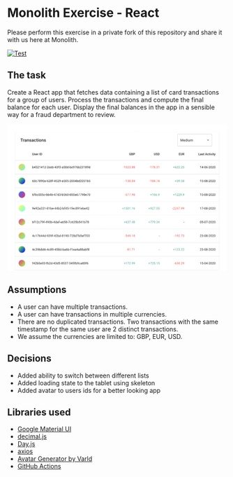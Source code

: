 # Monolith Exercise - React
Please perform this exercise in a private fork of this repository and share it with us here at Monolith.

[![Test](https://github.com/du5rte/monolith-exercise-react-app/actions/workflows/test.yml/badge.svg)](https://github.com/du5rte/monolith-exercise-react-app/actions/workflows/test.yml)

## The task
Create a React app that fetches data containing a list of card transactions for a group of users. Process the transactions and compute the final balance for each user. Display the final balances in the app in a sensible way for a fraud department to review.

![screenshot](public/screenshot.png)

## Assumptions
- A user can have multiple transactions.
- A user can have transactions in multiple currencies.
- There are no duplicated transactions. Two transactions with the same timestamp for the same user are 2 distinct transactions.
- We assume the currencies are limited to: GBP, EUR, USD.

## Decisions
- Added ability to switch between different lists
- Added loading state to the tablet using skeleton
- Added avatar to users ids for a better looking app

## Libraries used

- [Google Material UI](https://mui.com)
- [decimal.js](https://mikemcl.github.io/decimal.js/)
- [Day.js](https://day.js.org/)
- [axios](https://axios-http.com/)
- [Avatar Generator by Varld](https://gradient-avatar.glitch.me/)
- [GitHub Actions](https://github.com/features/actions)